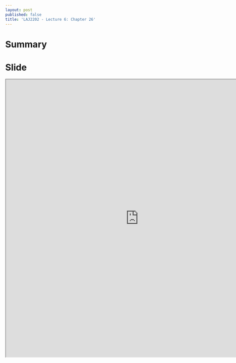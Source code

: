 ```yaml
---
layout: post
published: false
title: 'LAJ2202 - Lecture 6: Chapter 26'
---
```

# Summary

# Slide
<iframe src="https://drive.google.com/file/d/1lX4iIYYgkKzqERxV0PszkDweMhjDXJqa/preview" width="840" height="880"></iframe>